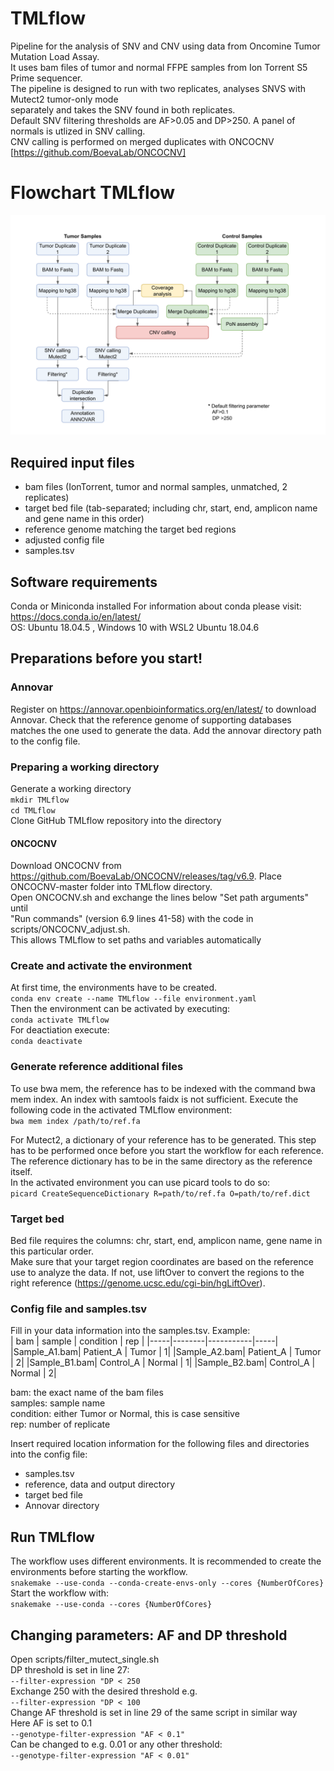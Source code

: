 # TMLflow
Pipeline for the analysis of SNV and CNV using data from Oncomine Tumor Mutation Load Assay.  
It uses bam files of tumor and normal FFPE samples from Ion Torrent S5 Prime sequencer.  
The pipeline is designed to run with two replicates, analyses SNVS with Mutect2 tumor-only mode  
separately and takes the SNV found in both replicates.  
Default SNV filtering thresholds are AF>0.05 and DP>250. A panel of normals is utlized in SNV calling.  
CNV calling is performed on merged duplicates with ONCOCNV [https://github.com/BoevaLab/ONCOCNV]


# Flowchart TMLflow
![Flowchart TMLflow](https://github.com/IPorth/TMLflow/blob/main/workflow.png?raw=true)

## Required input files
- bam files (IonTorrent, tumor and normal samples, unmatched, 2 replicates)
- target bed file (tab-separated; including chr, start, end, amplicon name and gene name in this order)
- reference genome matching the target bed regions
- adjusted config file
- samples.tsv

## Software requirements  
Conda or Miniconda installed
For information about conda please visit: https://docs.conda.io/en/latest/  
OS: Ubuntu 18.04.5 , Windows 10 with WSL2 Ubuntu 18.04.6

## Preparations before you start!
### Annovar
Register on https://annovar.openbioinformatics.org/en/latest/ to download Annovar. Check that the reference genome of supporting databases matches the one used to generate the data. Add the annovar directory path to the config file.

### Preparing a working directory
Generate a working directory  
`mkdir TMLflow`  
`cd TMLflow`  
Clone GitHub TMLflow repository into the directory  

#### ONCOCNV
Download ONCOCNV from https://github.com/BoevaLab/ONCOCNV/releases/tag/v6.9.
Place ONCOCNV-master folder into TMLflow directory.  
Open ONCOCNV.sh and exchange the lines below "Set path arguments" until  
"Run commands" (version 6.9 lines 41-58) with the code in scripts/ONCOCNV_adjust.sh.  
This allows TMLflow to set paths and variables automatically

### Create and activate the environment
At first time, the environments have to be created.  
`conda env create --name TMLflow --file environment.yaml`  
Then the environment can be activated by executing:  
`conda activate TMLflow`  
For deactiation execute:  
`conda deactivate`  

### Generate reference additional files
To use bwa mem, the reference has to be indexed with the command bwa mem index. An index with samtools faidx is not sufficient.
Execute the following code in the activated TMLflow environment:    
`bwa mem index /path/to/ref.fa`  

For Mutect2, a dictionary of your reference has to be generated. This step has to be performed once before you start the workflow for each reference. The reference dictionary has to be in the same directory as the reference itself.   
In the activated environment you can use picard tools to do so:  
`picard CreateSequenceDictionary R=path/to/ref.fa O=path/to/ref.dict`  

### Target bed
Bed file requires the columns: chr, start, end, amplicon name, gene name in this particular order.  
Make sure that your target region coordinates are based on the reference use to analyze the data. If not, use liftOver to convert the regions to the right reference (https://genome.ucsc.edu/cgi-bin/hgLiftOver).

### Config file and samples.tsv  
Fill in your data information into the samples.tsv.
Example:  
| bam | sample | condition | rep |
|-----|--------|-----------|-----|
|Sample_A1.bam| Patient_A | Tumor | 1|
|Sample_A2.bam| Patient_A | Tumor | 2|
|Sample_B1.bam| Control_A | Normal | 1|
|Sample_B2.bam| Control_A | Normal | 2|  

bam: the exact name of the bam files  
samples: sample name  
condition: either Tumor or Normal, this is case sensitive  
rep: number of replicate  

Insert required location information for the following files and directories into the config file:  
- samples.tsv
- reference, data and output directory
- target bed file
- Annovar directory


## Run TMLflow
The workflow uses different environments. It is recommended to create the environments before starting the workflow.  
`snakemake --use-conda --conda-create-envs-only --cores {NumberOfCores}`  
Start the workflow with:  
`snakemake --use-conda --cores {NumberOfCores}`  


## Changing parameters: AF and DP threshold
Open scripts/filter_mutect_single.sh  
DP threshold is set in line 27:  
`--filter-expression "DP < 250`  
Exchange 250 with the desired threshold e.g.  
`--filter-expression "DP < 100`   
Change AF threshold is set in line 29 of the same script in similar way  
Here AF is set to 0.1  
`--genotype-filter-expression "AF < 0.1"`  
Can be changed to e.g. 0.01 or any other threshold:  
`--genotype-filter-expression "AF < 0.01"`  
